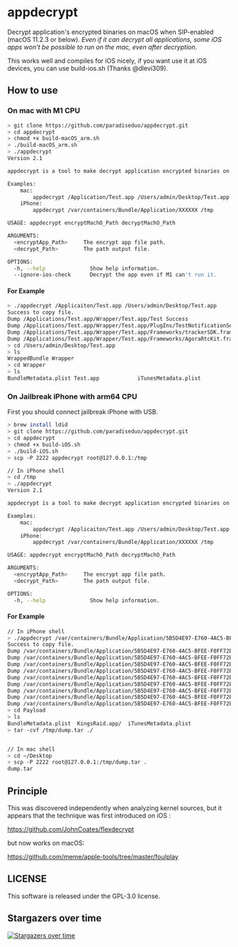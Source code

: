 # appdecrypt
Decrypt application's encrypted binaries on macOS when SIP-enabled (macOS 11.2.3 or below). *Even if it can decrypt all applications, some iOS apps won't be possible to run on the mac, even after decryption.*

This works well and compiles for iOS nicely, if you want use it at iOS devices, you can use build-ios.sh (Thanks @dlevi309).

## How to use

### On mac with M1 CPU

```bash
> git clone https://github.com/paradiseduo/appdecrypt.git
> cd appdecrypt
> chmod +x build-macOS_arm.sh
> ./build-macOS_arm.sh
> ./appdecrypt
Version 2.1

appdecrypt is a tool to make decrypt application encrypted binaries on macOS when SIP-enabled.

Examples:
    mac:
        appdecrypt /Application/Test.app /Users/admin/Desktop/Test.app
    iPhone:
        appdecrypt /var/containers/Bundle/Application/XXXXXX /tmp

USAGE: appdecrypt encryptMachO_Path decryptMachO_Path

ARGUMENTS:
  <encryptApp_Path>     The encrypt app file path.
  <decrypt_Path>        The path output file.

OPTIONS:
  -h, --help              Show help information.
  --ignore-ios-check      Decrypt the app even if M1 can't run it.
```

#### For Example

```bash
> ./appdecrypt /Applicaiton/Test.app /Users/admin/Desktop/Test.app
Success to copy file.
Dump /Applications/Test.app/Wrapper/Test.app/Test Success
Dump /Applications/Test.app/Wrapper/Test.app/PlugIns/TestNotificationService.appex/TestNotificationService Success
Dump /Applications/Test.app/Wrapper/Test.app/Frameworks/trackerSDK.framework/trackerSDK Success
Dump /Applications/Test.app/Wrapper/Test.app/Frameworks/AgoraRtcKit.framework/AgoraRtcKit Success
> cd /Users/admin/Desktop/Test.app
> ls
WrappedBundle Wrapper
> cd Wrapper
> ls
BundleMetadata.plist Test.app            iTunesMetadata.plist
```

### On Jailbreak iPhone with arm64 CPU

First you should connect jailbreak iPhone with USB.
```bash
> brew install ldid
> git clone https://github.com/paradiseduo/appdecrypt.git
> cd appdecrypt
> chmod +x build-iOS.sh
> ./build-iOS.sh
> scp -P 2222 appdecrypt root@127.0.0.1:/tmp

// In iPhone shell
> cd /tmp
> ./appdecrypt
Version 2.1

appdecrypt is a tool to make decrypt application encrypted binaries on macOS when SIP-enabled.

Examples:
    mac:
        appdecrypt /Applicaiton/Test.app /Users/admin/Desktop/Test.app
    iPhone:
        appdecrypt /var/containers/Bundle/Application/XXXXXX /tmp

USAGE: appdecrypt encryptMachO_Path decryptMachO_Path

ARGUMENTS:
  <encryptApp_Path>     The encrypt app file path.
  <decrypt_Path>        The path output file.

OPTIONS:
  -h, --help              Show help information.
```

#### For Example
```bash
// In iPhone shell
> ./appdecrypt /var/containers/Bundle/Application/5B5D4E97-E760-4AC5-BFEE-F0FF72EBB19E /tmp
Success to copy file.
Dump /var/containers/Bundle/Application/5B5D4E97-E760-4AC5-BFEE-F0FF72EBB19E/KingsRaid.app/KingsRaid Success
Dump /var/containers/Bundle/Application/5B5D4E97-E760-4AC5-BFEE-F0FF72EBB19E/KingsRaid.app/Frameworks/FBSDKGamingServicesKit.framework/FBSDKGamingServicesKit Success
Dump /var/containers/Bundle/Application/5B5D4E97-E760-4AC5-BFEE-F0FF72EBB19E/KingsRaid.app/Frameworks/FBLPromises.framework/FBLPromises Success
Dump /var/containers/Bundle/Application/5B5D4E97-E760-4AC5-BFEE-F0FF72EBB19E/KingsRaid.app/Frameworks/FBSDKShareKit.framework/FBSDKShareKit Success
Dump /var/containers/Bundle/Application/5B5D4E97-E760-4AC5-BFEE-F0FF72EBB19E/KingsRaid.app/Frameworks/GoogleUtilities.framework/GoogleUtilities Success
Dump /var/containers/Bundle/Application/5B5D4E97-E760-4AC5-BFEE-F0FF72EBB19E/KingsRaid.app/Frameworks/FBSDKLoginKit.framework/FBSDKLoginKit Success
Dump /var/containers/Bundle/Application/5B5D4E97-E760-4AC5-BFEE-F0FF72EBB19E/KingsRaid.app/Frameworks/nanopb.framework/nanopb Success
Dump /var/containers/Bundle/Application/5B5D4E97-E760-4AC5-BFEE-F0FF72EBB19E/KingsRaid.app/Frameworks/FBSDKCoreKit.framework/FBSDKCoreKit Success
Dump /var/containers/Bundle/Application/5B5D4E97-E760-4AC5-BFEE-F0FF72EBB19E/KingsRaid.app/Frameworks/Protobuf.framework/Protobuf Success
> cd Payload
> ls
BundleMetadata.plist  KingsRaid.app/  iTunesMetadata.plist
> tar -cvf /tmp/dump.tar ./


// In mac shell
> cd ~/Desktop
> scp -P 2222 root@127.0.0.1:/tmp/dump.tar .
dump.tar
```

## Principle
This was discovered independently when analyzing kernel sources, but it appears that the technique was first introduced on iOS : 

https://github.com/JohnCoates/flexdecrypt

but now works on macOS:

https://github.com/meme/apple-tools/tree/master/foulplay


## LICENSE

This software is released under the GPL-3.0 license.


## Stargazers over time

[![Stargazers over time](https://starchart.cc/paradiseduo/appdecrypt.svg)](https://starchart.cc/paradiseduo/appdecrypt)


